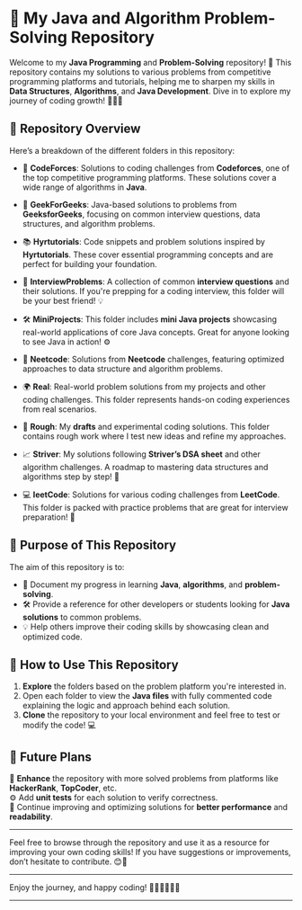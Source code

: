
# 🚀 My Java and Algorithm Problem-Solving Repository

Welcome to my **Java Programming** and **Problem-Solving** repository! 🎉 This repository contains my solutions to various problems from competitive programming platforms and tutorials, helping me to sharpen my skills in **Data Structures**, **Algorithms**, and **Java Development**. Dive in to explore my journey of coding growth! 👨‍💻🚀

## 📂 Repository Overview

Here’s a breakdown of the different folders in this repository:

- 📌 **CodeForces**: Solutions to coding challenges from **Codeforces**, one of the top competitive programming platforms. These solutions cover a wide range of algorithms in **Java**.

- 📝 **GeekForGeeks**: Java-based solutions to problems from **GeeksforGeeks**, focusing on common interview questions, data structures, and algorithm problems.

- 📚 **Hyrtutorials**: Code snippets and problem solutions inspired by **Hyrtutorials**. These cover essential programming concepts and are perfect for building your foundation.

- 💼 **InterviewProblems**: A collection of common **interview questions** and their solutions. If you're prepping for a coding interview, this folder will be your best friend! 💡

- 🛠 **MiniProjects**: This folder includes **mini Java projects** showcasing real-world applications of core Java concepts. Great for anyone looking to see Java in action! ⚙️

- 🔢 **Neetcode**: Solutions from **Neetcode** challenges, featuring optimized approaches to data structure and algorithm problems.

- 🌍 **Real**: Real-world problem solutions from my projects and other coding challenges. This folder represents hands-on coding experiences from real scenarios.

- 🧪 **Rough**: My **drafts** and experimental coding solutions. This folder contains rough work where I test new ideas and refine my approaches.

- 📈 **Striver**: My solutions following **Striver’s DSA sheet** and other algorithm challenges. A roadmap to mastering data structures and algorithms step by step! 🏅

- 💻 **leetCode**: Solutions for various coding challenges from **LeetCode**. This folder is packed with practice problems that are great for interview preparation! 💪

## 🎯 Purpose of This Repository

The aim of this repository is to:

- 📖 Document my progress in learning **Java**, **algorithms**, and **problem-solving**.
- 🛠 Provide a reference for other developers or students looking for **Java solutions** to common problems.
- 💡 Help others improve their coding skills by showcasing clean and optimized code.

## 🚀 How to Use This Repository

1. **Explore** the folders based on the problem platform you're interested in.
2. Open each folder to view the **Java files** with fully commented code explaining the logic and approach behind each solution.
3. **Clone** the repository to your local environment and feel free to test or modify the code! 💻

## 🔮 Future Plans

🔧 **Enhance** the repository with more solved problems from platforms like **HackerRank**, **TopCoder**, etc.  
⚙️ Add **unit tests** for each solution to verify correctness.  
📝 Continue improving and optimizing solutions for **better performance** and **readability**.  

---

Feel free to browse through the repository and use it as a resource for improving your own coding skills! If you have suggestions or improvements, don’t hesitate to contribute. 😊🤝

---

Enjoy the journey, and happy coding! 🎉👨‍💻👩‍💻✨

---

